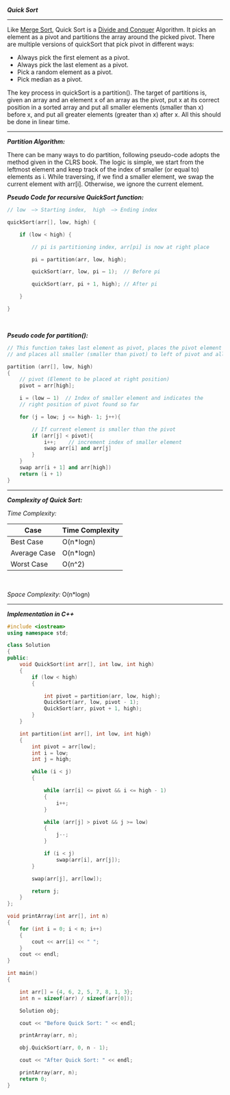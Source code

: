 ***Quick Sort***

<hr>

Like [Merge Sort](https://github.com/HimeshKohad/Sorting_Algos/blob/main/Algorithms/MergeSort.md), Quick Sort is a [Divide and Conquer](https://github.com/HimeshKohad/Sorting_Algos/blob/main/Algorithms/DivideAndConquer.md) Algorithm. 
It picks an element as a pivot and partitions the array around the picked pivot.
There are multiple versions of quickSort that pick pivot in different ways:

- Always pick the first element as a pivot.
- Always pick the last element as a pivot.
- Pick a random element as a pivot.
- Pick median as a pivot.

The key process in quickSort is a partition(). 
The target of partitions is, given an array and an element x of an array as the pivot, put x at its correct position in a sorted array and put all smaller elements (smaller than x) before x, and put all greater elements (greater than x) after x. 
All this should be done in linear time.

<hr>

***Partition Algorithm:***

There can be many ways to do partition, following pseudo-code adopts the method given in the CLRS book. 
The logic is simple, we start from the leftmost element and keep track of the index of smaller (or equal to) elements as i. 
While traversing, if we find a smaller element, we swap the current element with arr[i]. 
Otherwise, we ignore the current element. 

***Pseudo Code for recursive QuickSort function:***

```cpp
// low  –> Starting index,  high  –> Ending index 

quickSort(arr[], low, high) {

    if (low < high) {

        // pi is partitioning index, arr[pi] is now at right place 

        pi = partition(arr, low, high);

        quickSort(arr, low, pi – 1);  // Before pi

        quickSort(arr, pi + 1, high); // After pi

    }

}
```

<br>

***Pseudo code for partition():*** 

```cpp
// This function takes last element as pivot, places the pivot element at its correct position in sorted array, 
// and places all smaller (smaller than pivot) to left of pivot and all greater elements to right of pivot 

partition (arr[], low, high)
{
    // pivot (Element to be placed at right position)
    pivot = arr[high];  

    i = (low – 1)  // Index of smaller element and indicates the 
    // right position of pivot found so far

    for (j = low; j <= high- 1; j++){

        // If current element is smaller than the pivot
        if (arr[j] < pivot){
            i++;    // increment index of smaller element
            swap arr[i] and arr[j]
        }
    }
    swap arr[i + 1] and arr[high])
    return (i + 1)
}
```

<hr>

***Complexity of Quick Sort:***

_Time Complexity:_

| Case | Time Complexity |
|------|------|
|Best Case|O(n*logn)|
|Average Case|O(n*logn)|
|Worst Case|O(n^2)|

<br>

_Space Complexity:_ O(n*logn)


<hr>

***Implementation in C++***

```cpp
#include <iostream>
using namespace std;

class Solution
{
public:
    void QuickSort(int arr[], int low, int high)
    {
        if (low < high)
        {

            int pivot = partition(arr, low, high);
            QuickSort(arr, low, pivot - 1);
            QuickSort(arr, pivot + 1, high);
        }
    }

    int partition(int arr[], int low, int high)
    {
        int pivot = arr[low];
        int i = low;
        int j = high;

        while (i < j)
        {

            while (arr[i] <= pivot && i <= high - 1)
            {
                i++;
            }

            while (arr[j] > pivot && j >= low)
            {
                j--;
            }

            if (i < j)
                swap(arr[i], arr[j]);
        }

        swap(arr[j], arr[low]);

        return j;
    }
};

void printArray(int arr[], int n)
{
    for (int i = 0; i < n; i++)
    {
        cout << arr[i] << " ";
    }
    cout << endl;
}

int main()
{

    int arr[] = {4, 6, 2, 5, 7, 8, 1, 3};
    int n = sizeof(arr) / sizeof(arr[0]);

    Solution obj;

    cout << "Before Quick Sort: " << endl;

    printArray(arr, n);

    obj.QuickSort(arr, 0, n - 1);

    cout << "After Quick Sort: " << endl;

    printArray(arr, n);
    return 0;
}
```
